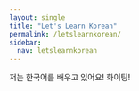 ```yaml
---
layout: single
title: "Let's Learn Korean"
permalink: /letslearnkorean/
sidebar: 
  nav: letslearnkorean
---
```


저는 한국어를 배우고 있어요! 화이팅!

